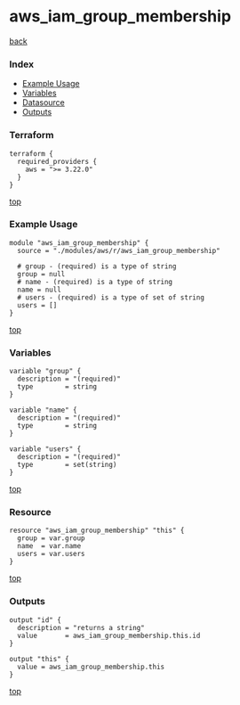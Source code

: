 # aws_iam_group_membership

[back](../aws.md)

### Index

- [Example Usage](#example-usage)
- [Variables](#variables)
- [Datasource](#datasource)
- [Outputs](#outputs)

### Terraform

```hcl
terraform {
  required_providers {
    aws = ">= 3.22.0"
  }
}
```

[top](#index)

### Example Usage

```hcl
module "aws_iam_group_membership" {
  source = "./modules/aws/r/aws_iam_group_membership"

  # group - (required) is a type of string
  group = null
  # name - (required) is a type of string
  name = null
  # users - (required) is a type of set of string
  users = []
}
```

[top](#index)

### Variables

```hcl
variable "group" {
  description = "(required)"
  type        = string
}

variable "name" {
  description = "(required)"
  type        = string
}

variable "users" {
  description = "(required)"
  type        = set(string)
}
```

[top](#index)

### Resource

```hcl
resource "aws_iam_group_membership" "this" {
  group = var.group
  name  = var.name
  users = var.users
}
```

[top](#index)

### Outputs

```hcl
output "id" {
  description = "returns a string"
  value       = aws_iam_group_membership.this.id
}

output "this" {
  value = aws_iam_group_membership.this
}
```

[top](#index)